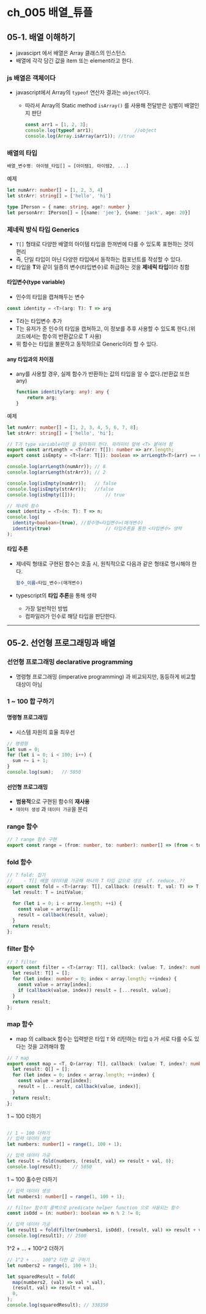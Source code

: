 # <a id="ch_004">ch_005 배열_튜플</a>



## 05-1. 배열 이해하기

- javasciprt 에서 배열은 Array 클래스의 인스턴스
- 배열에 각각 담긴 값을 item 또는 element라고 한다.



### js 배열은 **객체**이다

- javascript에서 Array의 `typeof` 연산자 결과는 `object`이다.

  - 따라서 Array의 Static method `isArray()` 를 사용해 전달받은 심벌이 배열인지 판단

    ```typescript
    const arr1 = [1, 2, 3];
    console.log(typeof arr1); 				//object
    console.log(Array.isArray(arr1)); //true
    ```

    

### 배열의 타입

```typescript
배열_변수명: 아이템_타입[] = [아이템1, 아이템2, ...]
```

예제

```typescript
let numArr: number[] = [1, 2, 3, 4]
let strArr: string[] = ['hello', 'hi']

type IPerson = { name: string, age?: number }
let personArr: IPerson[] = [{name: 'jee'}, {name: 'jack', age: 20}]
```



### 제네릭 방식 타입 Generics

- `T[]` 형태로 다양한 배열의 아이템 타입을 한꺼번에 다룰 수 있도록 표현하는 것이 편리
- 즉, 단일 타입이 아닌 다양한 타입에서 동작하는 컴포넌트를 작성할 수 있다.
- 타입을 **T**와 같이 일종의 변수(타입변수)로 취급하는 것을 **제네릭 타입**이라 칭함

#### 타입변수(type variable)

- 인수의 타입을 캡쳐해두는 변수

```typescript
const identity = <T>(arg: T): T => arg
```

- T라는 타입변수 추가
- T는 유저가 준 인수의 타입을 캡쳐하고, 이 정보를 추후 사용할 수 있도록 한다.(위 코드에서는 함수의 반환값으로 T 사용)
- 위 함수는 타입을 불문하고 동작하므로 Generic이라 할 수 있다.



#### any 타입과의 차이점

- any를 사용할 경우, 실제 함수가 반환하는 값의 타입을 알 수 없다.(반환값 또한 any)

  ```typescript
  function identity(arg: any): any {
      return arg;
  }
  ```

예제

```typescript
let numArr: number[] = [1, 2, 3, 4, 5, 6, 7, 8];
let strArr: string[] = ['hello', 'hi'];

// T가 type variable이란 걸 알려줘야 한다. 파라미터 앞에 <T> 붙여야 함
export const arrLength = <T>(arr: T[]): number => arr.length;
export const isEmpty = <T>(arr: T[]): boolean => arrLength<T>(arr) == 0;

console.log(arrLength(numArr));	// 8
console.log(arrLength(strArr));	// 2

console.log(isEmpty(numArr));	// false
console.log(isEmpty(strArr));	//false
console.log(isEmpty([]));			// true
```



```typescript
// 제네릭 함수
const identity = <T>(n: T): T => n;
console.log(
  identity<boolean>(true), //함수명<타입변수>(매개변수)
  identity(true)					// 타입추론을 통한 <타입변수> 생략
);
```

#### 타입 추론

- 제네릭 형태로 구현된 함수는 호출 시, 원칙적으로 다음과 같은 형태로 명시해야 한다.

  ```typescript
  함수_이름<타입_변수>(매개변수)
  ```

- typescript의 **타입 추론**을 통해 생략
  - 가장 일반적인 방법
  - 컴파일러가 인수로 해당 타입을 판단한다.
  
  

---

## 05-2. 선언형 프로그래밍과 배열

### 선언형 프로그래밍 declarative programming

- 명령형 프로그래밍 (imperative programming) 과 비교되지만, 동등하게 비교할 대상이 아님

### 1 ~ 100 합 구하기

#### 명령형 프로그래밍

- 시스템 자원의 효율 최우선

```typescript
// 명령형
let sum = 0;
for (let i = 0; i < 100; i++) {
  sum += i + 1;
}
console.log(sum);	// 5050

```



#### 선언형 프로그래밍

- **범용적**으로 구현된 함수의 **재사용**
- `데이터 생성` 과 `데이터 가공`을 분리

### range 함수

```typescript
// ? range 함수 구현
export const range = (from: number, to: number): number[] => (from < to ? [from, ...range(from + 1, to)] : []);
```



### fold 함수

```typescript
// ? fold: 접기
//    - T[] 배열 데이터를 가공해 하나의 T 타입 값으로 생성  cf. reduce..??
export const fold = <T>(array: T[], callback: (result: T, val: T) => T, initValue: T) => {
  let result: T = initValue;

  for (let i = 0; i < array.length; ++i) {
    const value = array[i];
    result = callback(result, value);
  }
  return result;
};
```



### filter 함수

```typescript
// ? filter
export const filter = <T>(array: T[], callback: (value: T, index?: number) => boolean): T[] => {
  let result: T[] = [];
  for (let index: number = 0; index < array.length; ++index) {
    const value = array[index];
    if (callback(value, index)) result = [...result, value];
  }
  return result;
};
```



### map 함수

- map 의 callback  함수는 입력받은 타입 `T` 와 리턴하는 타입 `Q` 가 서로 다를 수도 있다는 것을 고려해야 함

```typescript
// ? map
export const map = <T, Q>(array: T[], callback: (value: T, index?: number) => Q): Q[] => {
  let result: Q[] = [];
  for (let index = 0; index < array.length; ++index) {
    const value = array[index];
    result = [...result, callback(value, index)];
  }
  return result;
};
```



1 ~ 100 더하기

```typescript

// 1 ~ 100 더하기
// 입력 데이터 생성
let numbers: number[] = range(1, 100 + 1);

// 입력 데이터 가공
let result = fold(numbers, (result, val) => result + val, 0);
console.log(result);	// 5050
```



1 ~ 100 홀수만 더하기

``` typescript
// 입력 데이터 생성
let numbers1: number[] = range(1, 100 + 1);

// filter 함수의 콜백으로 predicate helper function 으로 사용되는 함수
const isOdd = (n: number): boolean => n % 2 != 0;

// 입력 데이터 가공
let result1 = fold(filter(numbers1, isOdd), (result, val) => result + val, 0);
console.log(result1); // 2500
```



1^2 + ... + 100^2 더하기

```typescript
// 1^2 + ... 100^2 더한 값 구하기
let numbers2 = range(1, 100 + 1);

let squaredResult = fold(
  map(numbers2, (val) => val * val),
  (result, val) => result + val,
  0,
);
console.log(squaredResult); // 338350
```

